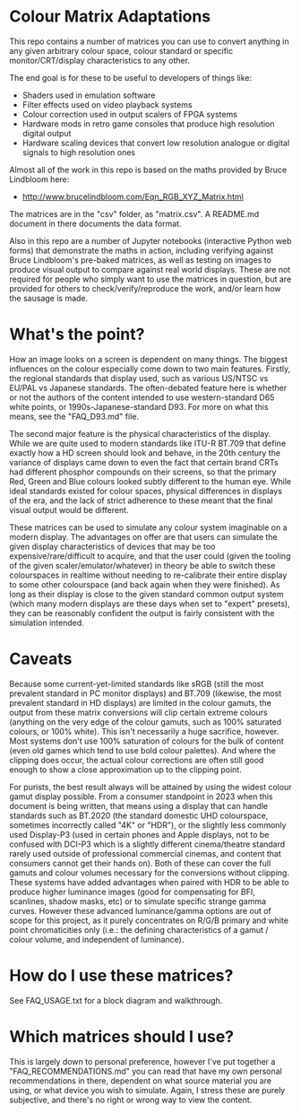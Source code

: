 # Colour Matrix Adaptations

This repo contains a number of matrices you can use to convert anything in any given arbitrary colour space, colour standard or specific monitor/CRT/display characteristics to any other. 

The end goal is for these to be useful to developers of things like: 
* Shaders used in emulation software
* Filter effects used on video playback systems
* Colour correction used in output scalers of FPGA systems
* Hardware mods in retro game consoles that produce high resolution digital output
* Hardware scaling devices that convert low resolution analogue or digital signals to high resolution ones

Almost all of the work in this repo is based on the maths provided by Bruce Lindbloom here:
* http://www.brucelindbloom.com/Eqn_RGB_XYZ_Matrix.html

The matrices are in the "csv" folder, as "matrix.csv".  A README.md document in there documents the data format.  

Also in this repo are a number of Jupyter notebooks (interactive Python web forms) that demonstrate the maths in action, including verifying against Bruce Lindbloom's pre-baked matrices, as well as testing on images to produce visual output to compare against real world displays. These are not required for people who simply want to use the matrices in question, but are provided for others to check/verify/reproduce the work, and/or learn how the sausage is made. 

# What's the point? 

How an image looks on a screen is dependent on many things.  The biggest influences on the colour especially come down to two main features. Firstly, the regional standards that display used, such as various US/NTSC vs EU/PAL vs Japanese standards. The often-debated feature here is whether or not the authors of the content intended to use western-standard D65 white points, or 1990s-Japanese-standard D93.  For more on what this means, see the "FAQ_D93.md" file.

The second major feature is the physical characteristics of the display.  While we are quite used to modern standards like ITU-R BT.709 that define exactly how a HD screen should look and behave, in the 20th century the variance of displays came down to even the fact that certain brand CRTs had different phosphor compounds on their screens, so that the primary Red, Green and Blue colours looked subtly different to the human eye.  While ideal standards existed for colour spaces, physical differences in displays of the era, and the lack of strict adherence to these meant that the final visual output would be different. 

These matrices can be used to simulate any colour system imaginable on a modern display.  The advantages on offer are that users can simulate the given display characteristics of devices that may be too expensive/rare/difficult to acquire, and that the user could (given the tooling of the given scaler/emulator/whatever) in theory be able to switch these colourspaces in realtime without needing to re-calibrate their entire display to some other colourspace (and back again when they were finished).  As long as their display is close to the given standard common output system (which many modern displays are these days when set to "expert" presets), they can be reasonably confident the output is fairly consistent with the simulation intended. 

# Caveats

Because some current-yet-limited standards like sRGB (still the most prevalent standard in PC monitor displays) and BT.709 (likewise, the most prevalent standard in HD displays) are limited in the colour gamuts, the output from these matrix conversions will clip certain extreme colours (anything on the very edge of the colour gamuts, such as 100% saturated colours, or 100% white). This isn't necessarily a huge sacrifice, however. Most systems don't use 100% saturation of colours for the bulk of content (even old games which tend to use bold colour palettes). And where the clipping does occur, the actual colour corrections are often still good enough to show a close approximation up to the clipping point. 

For purists, the best result always will be attained by using the widest colour gamut display possible.  From a consumer standpoint in 2023 when this document is being written, that means using a display that can handle standards such as BT.2020 (the standard domestic UHD colourspace, sometimes incorrectly called "4K" or "HDR"), or the slightly less commonly used Display-P3 (used in certain phones and Apple displays, not to be confused with DCI-P3 which is a slightly different cinema/theatre standard rarely used outside of professional commercial cinemas, and content that consumers cannot get their hands on).  Both of these can cover the full gamuts and colour volumes necessary for the conversions without clipping.  These systems have added advantages when paired with HDR to be able to produce higher luminance images (good for compensating for BFI, scanlines, shadow masks, etc) or to simulate specific strange gamma curves.  However these advanced luminance/gamma options are out of scope for this project, as it purely concentrates on R/G/B primary and white point chromaticities only (i.e.: the defining characteristics of a gamut / colour volume, and independent of luminance). 

# How do I use these matrices? 

See FAQ_USAGE.txt for a block diagram and walkthrough. 

# Which matrices should I use? 

This is largely down to personal preference, however I've put together a "FAQ_RECOMMENDATIONS.md" you can read that have my own personal recommendations in there, dependent on what source material you are using, or what device you wish to simulate.  Again, I stress these are purely subjective, and there's no right or wrong way to view the content.  